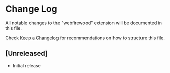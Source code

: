 # Change Log

All notable changes to the "webfirewood" extension will be documented in this file.

Check [Keep a Changelog](http://keepachangelog.com/) for recommendations on how to structure this file.

## [Unreleased]

- Initial release